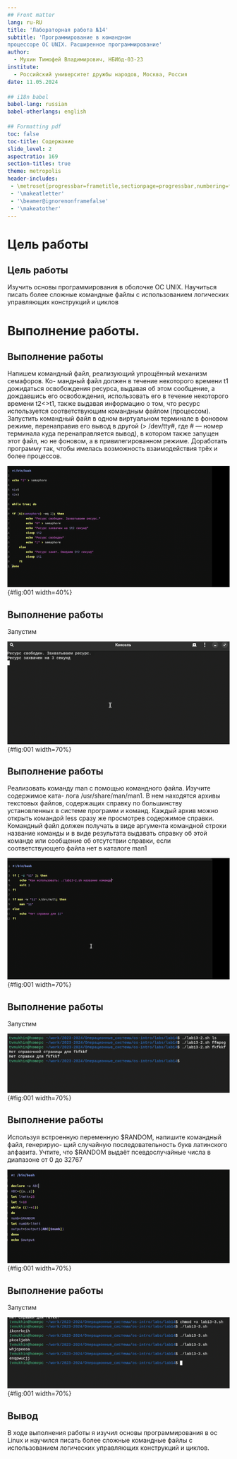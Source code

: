 ```yaml
---
## Front matter
lang: ru-RU
title: 'Лабораторная работа №14'
subtitle: 'Программирование в командном
процессоре ОС UNIX. Расширенное программирование'
author:
  - Мухин Тимофей Владимирович, НБИбд-03-23
institute:
  - Российский университет дружбы народов, Москва, Россия
date: 11.05.2024

## i18n babel
babel-lang: russian
babel-otherlangs: english

## Formatting pdf
toc: false
toc-title: Содержание
slide_level: 2
aspectratio: 169
section-titles: true
theme: metropolis
header-includes:
 - \metroset{progressbar=frametitle,sectionpage=progressbar,numbering=fraction}
 - '\makeatletter'
 - '\beamer@ignorenonframefalse'
 - '\makeatother'
---
```


# Цель работы

## Цель работы

Изучить основы программирования в оболочке ОС UNIX. Научиться писать более
сложные командные файлы с использованием логических управляющих конструкций
и циклов


# Выполнение работы. 


## Выполнение работы

Напишем командный файл, реализующий упрощённый механизм семафоров. Ко-
мандный файл должен в течение некоторого времени t1 дожидаться освобождения
ресурса, выдавая об этом сообщение, а дождавшись его освобождения, использовать
его в течение некоторого времени t2<>t1, также выдавая информацию о том, что
ресурс используется соответствующим командным файлом (процессом). Запустить
командный файл в одном виртуальном терминале в фоновом режиме, перенаправив
его вывод в другой (> /dev/tty#, где # — номер терминала куда перенаправляется
вывод), в котором также запущен этот файл, но не фоновом, а в привилегированном
режиме. Доработать программу так, чтобы имелась возможность взаимодействия трёх
и более процессов.

![Скрипт lab14-1](image/1.png){#fig:001 width=40%}

## Выполнение работы

Запустим

![Выполнение](image/2.png){#fig:001 width=70%}

## Выполнение работы

Реализовать команду man с помощью командного файла. Изучите содержимое ката-
лога /usr/share/man/man1. В нем находятся архивы текстовых файлов, содержащих
справку по большинству установленных в системе программ и команд. Каждый архив
можно открыть командой less сразу же просмотрев содержимое справки. Командный
файл должен получать в виде аргумента командной строки название команды и в виде
результата выдавать справку об этой команде или сообщение об отсутствии справки,
если соответствующего файла нет в каталоге man1

![Скрипт lab14-2](image/3.png){#fig:001 width=70%}

## Выполнение работы

Запустим

![Выполнение](image/4.png){#fig:001 width=70%}



## Выполнение работы

Используя встроенную переменную $RANDOM, напишите командный файл, генерирую-
щий случайную последовательность букв латинского алфавита. Учтите, что $RANDOM
выдаёт псевдослучайные числа в диапазоне от 0 до 32767
 
![Скрипт lab14-3](image/5.png){#fig:001 width=70%}


## Выполнение работы

Запустим

![Выполнение](image/6.png){#fig:001 width=70%}



## Вывод

В ходе выполнения работы я изучил основы программирования в ос Linux и научился писать более
сложные командные файлы с использованием логических управляющих конструкций
и циклов.

